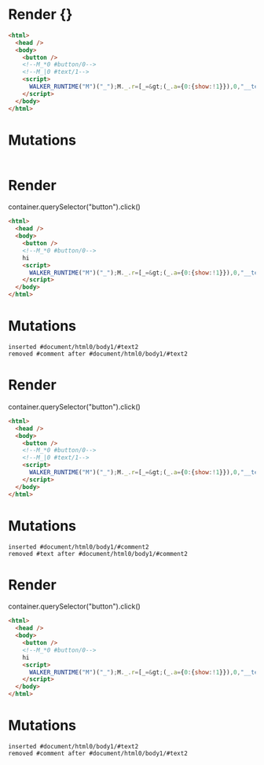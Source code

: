 # Render {}
```html
<html>
  <head />
  <body>
    <button />
    <!--M_*0 #button/0-->
    <!--M_|0 #text/1-->
    <script>
      WALKER_RUNTIME("M")("_");M._.r=[_=&gt;(_.a={0:{show:!1}}),0,"__tests__/template.marko_0_show",0];M._.w()
    </script>
  </body>
</html>
```

# Mutations
```

```


# Render 
container.querySelector("button").click()

```html
<html>
  <head />
  <body>
    <button />
    <!--M_*0 #button/0-->
    hi
    <script>
      WALKER_RUNTIME("M")("_");M._.r=[_=&gt;(_.a={0:{show:!1}}),0,"__tests__/template.marko_0_show",0];M._.w()
    </script>
  </body>
</html>
```

# Mutations
```
inserted #document/html0/body1/#text2
removed #comment after #document/html0/body1/#text2
```


# Render 
container.querySelector("button").click()

```html
<html>
  <head />
  <body>
    <button />
    <!--M_*0 #button/0-->
    <!--M_|0 #text/1-->
    <script>
      WALKER_RUNTIME("M")("_");M._.r=[_=&gt;(_.a={0:{show:!1}}),0,"__tests__/template.marko_0_show",0];M._.w()
    </script>
  </body>
</html>
```

# Mutations
```
inserted #document/html0/body1/#comment2
removed #text after #document/html0/body1/#comment2
```


# Render 
container.querySelector("button").click()

```html
<html>
  <head />
  <body>
    <button />
    <!--M_*0 #button/0-->
    hi
    <script>
      WALKER_RUNTIME("M")("_");M._.r=[_=&gt;(_.a={0:{show:!1}}),0,"__tests__/template.marko_0_show",0];M._.w()
    </script>
  </body>
</html>
```

# Mutations
```
inserted #document/html0/body1/#text2
removed #comment after #document/html0/body1/#text2
```